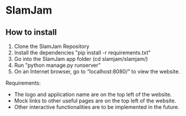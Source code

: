 # SlamJam
## How to install
1. Clone the SlamJam Repository
2. Install the dependencies "pip install -r requirements.txt"
3. Go into the SlamJam app folder (cd slamjam/slamjam/)
4. Run "python manage.py runserver"
5. On an Internet browser, go to “localhost:8080/” to view the website.

Requirements:
-	The logo and application name are on the top left of the website.
-	Mock links to other useful pages are on the top left of the website.
-	Other interactive functionalities are to be implemented in the future.
